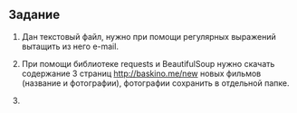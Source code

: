 <h2>Задание</h2>

1) Дан текстовый файл, нужно при помощи регулярных выражений вытащить из него e-mail.

2) При помощи библиотеке requests и BeautifulSoup нужно скачать содержание 3 страниц 
http://baskino.me/new новых фильмов (название и фотографии), фотографии сохранить в отдельной
папке.

3)